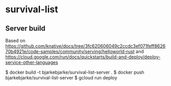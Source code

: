 # survival-list

## Server build

Based on https://github.com/knative/docs/tree/3fc620606049c2ccdc3ef071feff862670b4921e/code-samples/community/serving/helloworld-rust and https://cloud.google.com/run/docs/quickstarts/build-and-deploy/deploy-service-other-languages

$ docker build -t bjarkebjarke/survival-list-server .
$ docker push bjarkebjarke/survival-list-server
$ gcloud run deploy
